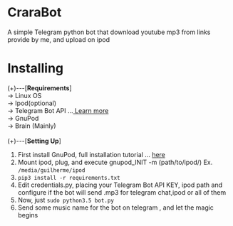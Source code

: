 # CraraBot
A simple Telegram python bot that download youtube mp3 from links provide by me, and upload on ipod
# Installing
(+)---[<b>Requirements</b>]<br>
  -> Linux OS<br>
  -> Ipod(optional)<br>
  -> Telegram Bot API ...<a href="https://core.telegram.org/bots/api"> Learn more</a><br>
  -> GnuPod<br>
  -> Brain (Mainly)<br><br>
(+)---[<b>Setting Up</b>]<br>
 1. First install GnuPod, full installation tutorial ... <a href="https://github.com/helloitu/GnuPodPatched">here</a><br>
 2. Mount ipod, plug, and execute gnupod_INIT -m (path/to/ipod/) Ex. ``` /media/guilherme/ipod ```
 3.  ```pip3 install -r requirements.txt ```
 4. Edit credentials.py, placing your Telegram Bot API KEY, ipod path and configure if the bot will send .mp3 for telegram chat,ipod or all of them 
 5. Now, just ```sudo python3.5 bot.py ``` 
 6. Send some music name for the bot on telegram , and let the magic begins
